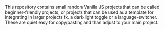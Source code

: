 This repository contains small random Vanilla JS projects that can be called beginner-friendly projects, or projects that can be used as a template
for integrating in larger projects fx. a dark-light toggle or a language-switcher. These are quiet easy for copy/pasting and than adjust to your main project.
